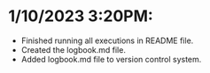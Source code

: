 # 1/10/2023 3:20PM:
 * Finished running all executions in README file.
 * Created the logbook.md file. 
 * Added logbook.md file to version control system.

